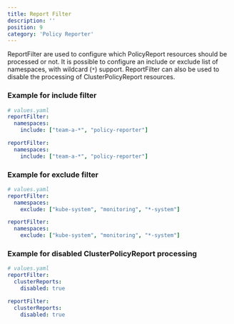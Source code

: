 ```yaml
---
title: Report Filter
description: ''
position: 9
category: 'Policy Reporter'
---
```


ReportFilter are used to configure which PolicyReport resources should be processed or not. It is possible to configure an include or exclude list of namespaces, with wildcard (`*`) support. ReportFilter can also be used to disable the processing of ClusterPolicyReport resources.

### Example for include filter

<code-group>
  <code-block label="Helm 3" active>

  ```yaml
  # values.yaml
  reportFilter:
    namespaces:
      include: ["team-a-*", "policy-reporter"]
  ```

  </code-block>
  <code-block label="config.yaml">

  ```yaml
  reportFilter:
    namespaces:
      include: ["team-a-*", "policy-reporter"]
  ```
  </code-block>
</code-group>

### Example for exclude filter

<code-group>
  <code-block label="Helm 3" active>

  ```yaml
  # values.yaml
  reportFilter:
    namespaces:
      exclude: ["kube-system", "monitoring", "*-system"]
  ```

  </code-block>
  <code-block label="config.yaml">

  ```yaml
  reportFilter:
    namespaces:
      exclude: ["kube-system", "monitoring", "*-system"]
  ```
  </code-block>
</code-group>

### Example for disabled ClusterPolicyReport processing

<code-group>
  <code-block label="Helm 3" active>

  ```yaml
  # values.yaml
  reportFilter:
    clusterReports:
      disabled: true
  ```

  </code-block>
  <code-block label="config.yaml">

  ```yaml
  reportFilter:
    clusterReports:
      disabled: true
  ```
  </code-block>
</code-group>

